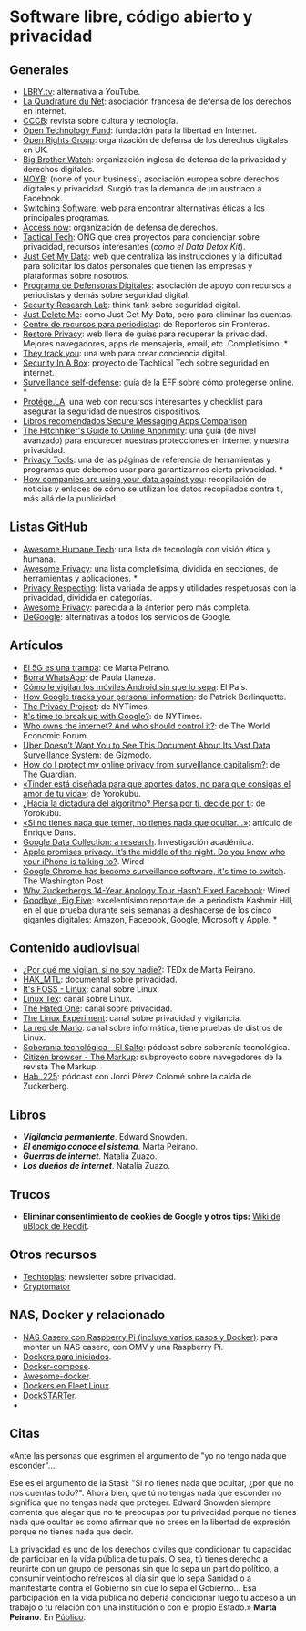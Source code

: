 # Software libre, código abierto y privacidad

## Generales

- [LBRY.tv](https://lbry.com/): alternativa a YouTube.
- [La Quadrature du Net](https://www.laquadrature.net/es/): asociación francesa de defensa de los derechos en Internet.
- [CCCB](http://lab.cccb.org/es/que-es/): revista sobre cultura y tecnología.
- [Open Technology Fund](https://www.opentech.fund/): fundación para la libertad en Internet.
- [Open Rights Group](https://www.openrightsgroup.org/): organización de defensa de los derechos digitales en UK.
- [Big Brother Watch](https://bigbrotherwatch.org.uk/): organización inglesa de defensa de la privacidad y derechos digitales.
- [NOYB](https://noyb.eu/): (none of your business), asociación europea sobre derechos digitales y privacidad. Surgió tras la demanda de un austriaco a Facebook.
- [Switching Software](https://swiso.org/): web para encontrar alternativas éticas a los principales programas.
- [Access now](https://www.accessnow.org/): organización de defensa de derechos.
- [Tactical Tech](https://tacticaltech.org): ONG que crea proyectos para concienciar sobre privacidad, recursos interesantes (*como el Data Detox Kit*).
- [Just Get My Data](https://justgetmydata.com/es): web que centraliza las instrucciones y la dificultad para solicitar los datos personales que tienen las empresas y plataformas sobre nosotros.
- [Programa de Defensoras Digitales](https://www.digitaldefenders.org/es/bienvenida/): asociación de apoyo con recursos a periodistas y demás sobre seguridad digital.
- [Security Research Lab](https://srlabs.de/): think tank sobre seguridad digital.
- [Just Delete Me](https://justdeleteme.xyz/es): como Just Get My Data, pero para eliminar las cuentas.
- [Centro de recursos para periodistas](https://helpdesk.rsf.org/): de Reporteros sin Fronteras.
- [Restore Privacy](https://restoreprivacy.com): web llena de guías para recuperar la privacidad. Mejores navegadores, apps de mensajería, email, etc. Completísimo. *
- [They track you](https://theytrackyou.com/): una web para crear conciencia digital.
- [Security In A Box](https://securityinabox.org/en/): proyecto de Tachtical Tech sobre seguridad en internet.
- [Surveillance self-defense](https://ssd.eff.org/): guía de la EFF sobre cómo protegerse online. *
- [Protége.LA](https://protege.la/): una web con recursos interesantes y checklist para asegurar la seguridad de nuestros dispositivos.
- [Libros recomendados Secure Messaging Apps Comparison](https://www.securemessagingapps.com/books/)
- [The Hitchhiker's Guide to Online Anonimity](https://anonymousplanet.github.io/thgtoa/guide.html): una guía (de nivel avanzado) para endurecer nuestras protecciones en internet y nuestra privacidad.
- [Privacy Tools](https://privacytools.io/): una de las páginas de referencia de herramientas y programas que debemos usar para garantizarnos cierta privacidad. *
- [How companies are using your data against you](https://www.cupwire.com/data-abuse/): recopilación de noticias y enlaces de cómo se utilizan los datos recopilados contra ti, más allá de la publicidad.

## Listas GitHub
- [Awesome Humane Tech](https://github.com/humanetech-community/awesome-humane-tech): una lista de tecnología con visión ética y humana.
- [Awesome Privacy](https://github.com/pluja/awesome-privacy): una lista completísima, dividida en secciones, de herramientas y aplicaciones. *
- [Privacy Respecting](https://github.com/nikitavoloboev/privacy-respecting): lista variada de apps y utilidades respetuosas con la privacidad, dividida en categorías.
- [Awesome Privacy](https://github.com/KevinColemanInc/awesome-privacy): parecida a la anterior pero más completa.
- [DeGoogle](https://github.com/tycrek/degoogle): alternativas a todos los servicios de Google.

## Artículos

- [El 5G es una trampa](https://www.elconfidencial.com/tecnologia/2019-06-12/marta-peirano-5g-facebook-google-huawei-enemigo-conoce_2066566/): de Marta Peirano.
- [Borra WhatsApp](https://www.elconfidencial.com/tecnologia/2019-02-21/whatsapp-facebook-google-privacidad-lopd-956_1837634/): de Paula Llaneza.
- [Cómo le vigilan los móviles Android sin que lo sepa](https://elpais.com/tecnologia/2019/03/17/actualidad/1552777491_649804.html): El País.
- [How Google tracks your personal information](https://medium.com/s/story/the-complete-unauthorized-checklist-of-how-google-tracks-you-3c3abc10781d): de Patrick Berlinquette.
- [The Privacy Project](https://www.nytimes.com/interactive/2019/opinion/internet-privacy-project.html): de NYTimes.
- [It's time to break up with Google?](https://www.nytimes.com/2017/04/22/opinion/sunday/is-it-time-to-break-up-google.html): de NYTimes.
- [Who owns the internet? And who should control it?](https://www.weforum.org/agenda/2016/08/who-owns-the-internet-and-who-should-control-it): de The World Economic Forum.
- [Uber Doesn’t Want You to See This Document About Its Vast Data Surveillance System](https://gizmodo.com/uber-doesn-t-want-you-to-see-this-document-about-its-va-1795151637): de Gizmodo.
- [How do I protect my online privacy from surveillance capitalism?](https://www.theguardian.com/world/askjack/2019/dec/05/how-do-i-protect-my-online-privacy-from-surveillance-capitalism): de The Guardian.
- [«Tinder está diseñada para que aportes datos, no para que consigas el amor de tu vida»](https://www.yorokobu.es/love-me-tinder/): de Yorokubu.
- [¿Hacia la dictadura del algoritmo? Piensa por ti, decide por ti](https://www.yorokobu.es/hacia-la-dictadura-del-algoritmo-piensa-por-ti-elige-por-ti-decide-por-ti/): de Yorokubu.
- [«Si no tienes nada que temer, no tienes nada que ocultar...»](https://www.enriquedans.com/2013/06/si-no-tienes-nada-que-ocultar-no-tienes-nada-que-temer.html): artículo de Enrique Dans.
- [Google Data Collection: a research](https://www.ftc.gov/system/files/documents/public_comments/2018/08/ftc-2018-0074-d-0018-155525.pdf). Investigación académica.
- [Apple promises privacy. It’s the middle of the night. Do you know who your iPhone is talking to?](https://www.washingtonpost.com/technology/2019/05/28/its-middle-night-do-you-know-who-your-iphone-is-talking/). Wired
- [Google Chrome has become surveillance software, it's time to switch](https://www.washingtonpost.com/technology/2019/06/21/google-chrome-has-become-surveillance-software-its-time-switch/). The Washington Post
- [Why Zuckerberg’s 14-Year Apology Tour Hasn’t Fixed Facebook](https://www.wired.com/story/why-zuckerberg-15-year-apology-tour-hasnt-fixed-facebook/): Wired
- [Goodbye, Big Five](https://gizmodo.com/c/goodbye-big-five): excelentísimo reportaje de la periodista Kashmir Hill, en el que prueba durante seis semanas a deshacerse de los cinco gigantes digitales: Amazon, Facebook, Google, Microsoft y Apple. *

## Contenido audiovisual

- [¿Por qué me vigilan, si no soy nadie?](https://www.youtube.com/watch?v=NPE7i8wuupk): TEDx de Marta Peirano.
- [HAK_MTL](https://m.imdb.com/title/tt10353560/): documental sobre privacidad.
- [It's FOSS - Linux](https://m.youtube.com/c/Itsfoss/): canal sobre Linux.
- [Linux Tex](https://m.youtube.com/c/LinuxTex/): canal sobre Linux.
- [The Hated One](https://m.youtube.com/channel/UCjr2bPAyPV7t35MvcgT3W8Q): canal sobre privacidad.
- [The Linux Experiment](https://m.youtube.com/watch?v=Rwg9a6kjrZs): canal sobre privacidad y vigilancia.
- [La red de Mario](https://www.youtube.com/c/LareddeMario/about): canal sobre informática, tiene pruebas de distros de Linux.
- [Soberanía tecnológica - El Salto](https://www.elsaltodiario.com/consultorio-de-soberania-tecnologica/podcast-or-consultorio-de-soberania-tecnologica-4-correo-electronico): pódcast sobre soberanía tecnológica.
- [Citizen browser - The Markup](https://themarkup.org/citizenbrowser): subproyecto sobre navegadores de la revista The Markup.
- [Hab. 225](https://open.spotify.com/episode/1mmmnYuOtwzl5M2pEl9One?si=jVaTNvWIQLG7ts8AurcOgA): pódcast con Jordi Pérez Colomé sobre la caída de Zuckerberg.

## Libros

- ***Vigilancia permantente***. Edward Snowden.
- ***El enemigo conoce el sistema***. Marta Peirano.
- ***Guerras de internet***. Natalia Zuazo.
- ***Los dueños de internet***. Natalia Zuazo.

## Trucos

- **Eliminar consentimiento de cookies de Google y otros tips:** [Wiki de uBlock de Reddit](https://www.reddit.com/r/uBlockOrigin/wiki/solutions).

## Otros recursos

- [Techtopias](https://techtopias.com/): newsletter sobre privacidad.
- [Cryptomator](https://cryptomator.org/downloads/)

## NAS, Docker y relacionado

- [NAS Casero con Raspberry Pi (incluye varios pasos y Docker)](https://diario.mosqueteroweb.eu/2020/11/nas-casero-con-una-raspberry-pi-o-un.html): para montar un NAS casero, con OMV y una Raspberry Pi.
- [Dockers para iniciados](https://www.reddit.com/r/selfhosted/comments/mdshuv/lets_make_some_newbies_life_better_and_post_a_few/).
- [Docker-compose](https://github.com/bearlikelion/docker-compose).
- [Awesome-docker](https://github.com/docker/awesome-compose).
- [Dockers en Fleet Linux](https://fleet.linuxserver.io/).
- [DockSTARTer](https://dockstarter.com/).
- 

## Citas

«Ante las personas que esgrimen el argumento de "yo no tengo nada que esconder"...

Ese es el argumento de la Stasi: "Si no tienes nada que ocultar, ¿por qué no nos cuentas todo?". Ahora bien, que tú no tengas nada que esconder no significa que no tengas nada que proteger. Edward Snowden siempre comenta que alegar que no te preocupas por tu privacidad porque no tienes nada que ocultar es como afirmar que no crees en la libertad de expresión porque no tienes nada que decir.

La privacidad es uno de los derechos civiles que condicionan tu capacidad de participar en la vida pública de tu país. O sea, tú tienes derecho a reunirte con un grupo de personas sin que lo sepa un partido político, a consumir veintiocho refrescos al día sin que lo sepa Sanidad o a manifestarte contra el Gobierno sin que lo sepa el Gobierno… Esa participación en la vida pública no debería condicionar luego tu acceso a un trabajo o tu relación con una institución o con el propio Estado.» **Marta Peirano**. En [Público](https://www.publico.es/entrevistas/marta-peirano-coronavirus-control-social-nuevas-tecnologias-aplicaciones-manifestaciones-derechos.html).

